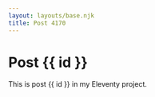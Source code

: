 ```yaml
---
layout: layouts/base.njk
title: Post 4170
---
```


# Post {{ id }}

This is post {{ id }} in my Eleventy project.
